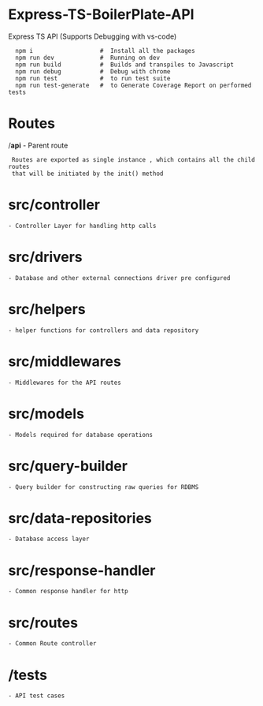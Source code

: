 # Express-TS-BoilerPlate-API


Express TS API (Supports Debugging with vs-code)


      
      npm i                   #  Install all the packages 
      npm run dev             #  Running on dev 
      npm run build           #  Builds and transpiles to Javascript 
      npm run debug           #  Debug with chrome 
      npm run test            #  to run test suite 
      npm run test-generate   #  to Generate Coverage Report on performed tests 



 
  # Routes
  /**api**   - Parent route


     Routes are exported as single instance , which contains all the child routes 
     that will be initiated by the init() method  
           
   # src/controller

    - Controller Layer for handling http calls


   # src/drivers

    - Database and other external connections driver pre configured


   # src/helpers

    - helper functions for controllers and data repository

   # src/middlewares

    - Middlewares for the API routes


   # src/models

    - Models required for database operations


   # src/query-builder

    - Query builder for constructing raw queries for RDBMS 

   # src/data-repositories

    - Database access layer

   # src/response-handler

    - Common response handler for http 

   # src/routes

    - Common Route controller  


   # /tests

    - API test cases  

